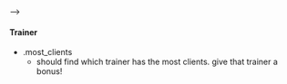 <!-- # Level: Hard

## Deliverables
You are building an app for a gym. But this is not just any gym. It has many locations and many trainers. Each trainer has clients that can work out of any location provided that they have a trainer.
- your models are locations, trainers and clients
  - a location has many trainers
  - a trainer has many locations
  - a trainer has many clients
  - a client has one trainer
  <!-- - how is a client related to a location? --> -->

<!-- Write out the relationships using has_many, belongs_to and has_many_through. Write out a schema that shows what these tables might look like in a database. Where would the foreign keys live? Then *build out methods reflecting all these relationships.* What method can I call on a location to find all its clients, etc? -->

<!-- #### Client
- #assign_trainer
  - should take a trainer as argument and assign it to the client -->

<!-- #### Location
- .least_clients
  - should find which location has the least clients training there. we need to increase the marketing spend for that location! -->

#### Trainer
- .most_clients
  - should find which trainer has the most clients. give that trainer a bonus!

